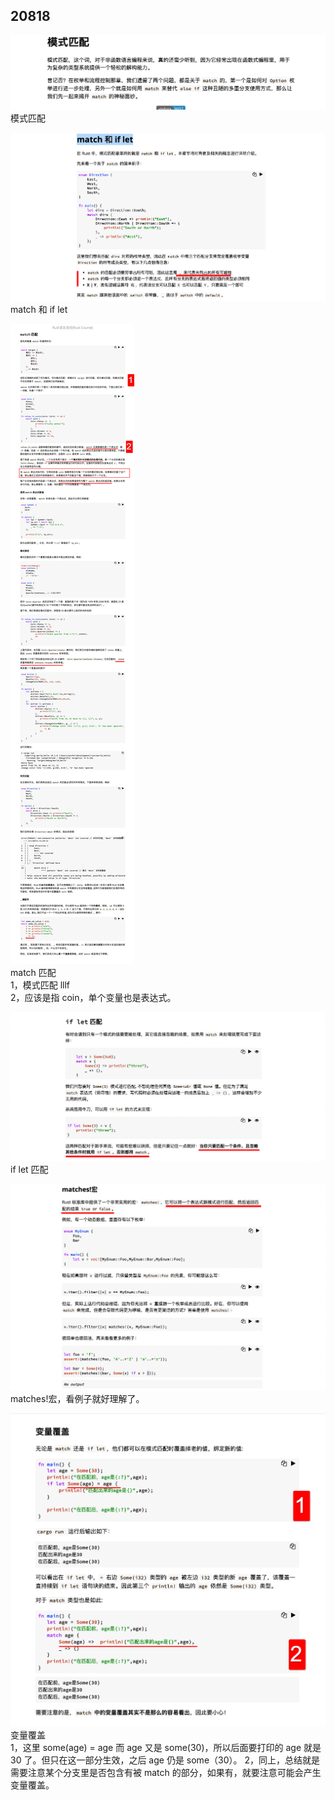 ## 20818

![](./img/2022-08-18-15-19-13.png)  
模式匹配

![](./img/2022-08-18-15-23-45.png)  
match 和 if let

![](./img/2022-08-18-15-47-18.png)  
match 匹配  
1，模式匹配 lllf  
2，应该是指 coin，单个变量也是表达式。

![](./img/2022-08-18-15-48-35.png)  
if let 匹配

![](./img/2022-08-18-15-52-41.png)  
matches!宏，看例子就好理解了。

![](./img/2022-08-18-16-13-58.png)  
变量覆盖  
1，这里 some(age) = age 而 age 又是 some(30)，所以后面要打印的 age 就是 30 了。但只在这一部分生效，之后 age 仍是 some（30）。
2，同上，总结就是需要注意某个分支里是否包含有被 match 的部分，如果有，就要注意可能会产生变量覆盖。
